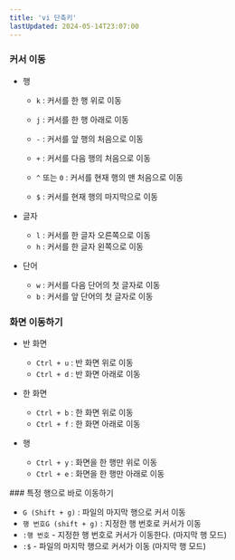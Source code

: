 ```yaml
---
title: 'vi 단축키'
lastUpdated: 2024-05-14T23:07:00
---
```


### 커서 이동
- 행
  - `k` : 커서를 한 행 위로 이동
  - `j` : 커서를 한 행 아래로 이동 

  - `-` : 커서를 앞 행의 처음으로 이동
  - `+` : 커서를 다음 행의 처음으로 이동  

  - `^` 또는 `0` : 커서를 현재 행의 맨 처음으로 이동
  - `$` : 커서를 현재 행의 마지막으로 이동    
  
- 글자
  - `l` : 커서를 한 글자 오른쪽으로 이동
  - `h` : 커서를 한 글자 왼쪽으로 이동 

- 단어
  - `w` : 커서를 다음 단어의 첫 글자로 이동
  - `b` : 커서를 앞 단어의 첫 글자로 이동

### 화면 이동하기

- 반 화면
  - `Ctrl + u` : 반 화면 위로 이동
  - `Ctrl + d` : 반 화면 아래로 이동
  
- 한 화면
  - `Ctrl + b` : 한 화면 위로 이동 
  - `Ctrl + f` : 한 화면 아래로 이동
  
- 행
  - `Ctrl + y` : 화면을 한 행만 위로 이동
  - `Ctrl + e` : 화면을 한 행만 아래로 이동

### 특정 행으로 바로 이동하기 
- `G (Shift + g)` : 파일의 마지막 행으로 커서 이동
- `행 번호G (shift + g)` : 지정한 행 번호로 커서가 이동
- `:행 번호` - 지정한 행 번호로 커서가 이동한다. (마지막 행 모드)
- `:$` - 파일의 마지막 행으로 커서가 이동 (마지막 행 모드)
            